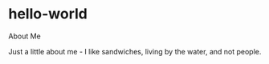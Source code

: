 # hello-world
About Me

Just a little about me - I like sandwiches, living by the water, and not people.

